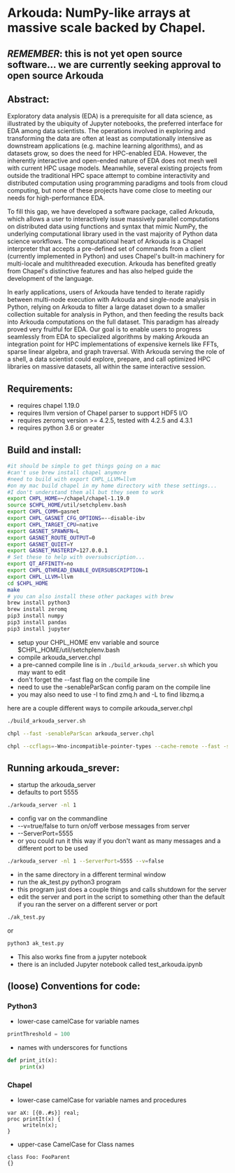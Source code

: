 # Arkouda: NumPy-like arrays at massive scale backed by Chapel.
## _REMEMBER_: this is not yet open source software... we are currently seeking approval to open source Arkouda

## Abstract:
Exploratory data analysis (EDA) is a prerequisite for all data
science, as illustrated by the ubiquity of Jupyter notebooks, the
preferred interface for EDA among data scientists. The operations
involved in exploring and transforming the data are often at least as
computationally intensive as downstream applications (e.g. machine
learning algorithms), and as datasets grow, so does the need for HPC-enabled
EDA. However, the inherently interactive and open-ended nature of
EDA does not mesh well with current HPC usage models. Meanwhile, several
existing projects from outside the traditional HPC space attempt to
combine interactivity and
distributed computation using programming paradigms and tools from
cloud computing, but none of these projects have come close to meeting
our needs for high-performance EDA.

To fill this gap, we have
developed a software package, called Arkouda, which allows a user to
interactively issue massively parallel computations on distributed
data using functions and syntax that mimic NumPy, the underlying
computational library used in the vast majority of Python data science
workflows. The computational heart of Arkouda is a Chapel interpreter
that
accepts a pre-defined set of commands from a client (currently
implemented in Python) and
uses Chapel's built-in machinery for multi-locale and multithreaded
execution. Arkouda has benefited greatly from Chapel's distinctive
features and has also helped guide the development of the language.

In early applications, users of Arkouda have tended to iterate rapidly
between multi-node execution with Arkouda and single-node analysis in
Python, relying on Arkouda to filter a large dataset down to a smaller
collection suitable for analysis in Python, and then feeding the results
back into Arkouda computations on the full dataset. This paradigm has
already proved very fruitful for EDA. Our goal is to enable users to
progress seamlessly from EDA to specialized algorithms by making Arkouda
an integration point for HPC implementations of expensive kernels like
FFTs, sparse linear algebra, and graph traversal. With Arkouda serving
the role of a shell, a data scientist could explore, prepare, and call
optimized HPC libraries on massive datasets, all within the same
interactive session.

## Requirements:
 * requires chapel 1.19.0
 * requires llvm version of Chapel parser to support HDF5 I/O
 * requires zeromq version >= 4.2.5, tested with 4.2.5 and 4.3.1
 * requires python 3.6 or greater

## Build and install:
```bash
#it should be simple to get things going on a mac
#can't use brew install chapel anymore
#need to build with export CHPL_LLVM=llvm
#on my mac build chapel in my home directory with these settings...
#I don't understand them all but they seem to work
export CHPL_HOME=~/chapel/chapel-1.19.0
source $CHPL_HOME/util/setchplenv.bash
export CHPL_COMM=gasnet
export CHPL_GASNET_CFG_OPTIONS=--disable-ibv
export CHPL_TARGET_CPU=native
export GASNET_SPAWNFN=L
export GASNET_ROUTE_OUTPUT=0
export GASNET_QUIET=Y
export GASNET_MASTERIP=127.0.0.1
# Set these to help with oversubscription...
export QT_AFFINITY=no
export CHPL_QTHREAD_ENABLE_OVERSUBSCRIPTION=1
export CHPL_LLVM=llvm
cd $CHPL_HOME
make
# you can also install these other packages with brew
brew install python3
brew install zeromq
pip3 install numpy
pip3 install pandas
pip3 install jupyter
```
 * setup your CHPL_HOME env variable and source $CHPL_HOME/util/setchplenv.bash
 * compile arkouda_server.chpl
 * a pre-canned compile line is in `./build_arkouda_server.sh` which you may want to edit
 * don't forget the --fast flag on the compile line
 * need to use the -senableParScan config param on the compile line
 * you may also need to use -I to find zmq.h and -L to find libzmq.a

here are a couple different ways to compile arkouda_server.chpl
```bash
./build_arkouda_server.sh
```
```bash
chpl --fast -senableParScan arkouda_server.chpl
```
```bash
chpl --ccflags=-Wno-incompatible-pointer-types --cache-remote --fast -senableParScan arkouda_server.chpl
```
## Running arkouda_srever:
 * startup the arkouda_server
 * defaults to port 5555
```bash
./arkouda_server -nl 1
```
 * config var on the commandline
  * --v=true/false to turn on/off verbose messages from server
  * --ServerPort=5555
 * or you could run it this way if you don't want as many messages
and a different port to be used
```bash
./arkouda_server -nl 1 --ServerPort=5555 --v=false
```
 * in the same directory in a different terminal window
 * run the ak_test.py python3 program
 * this program just does a couple things and calls shutdown for the server
 * edit the server and port in the script to something other than the
default if you ran the server on a different server or port
```bash
./ak_test.py
```
or
```bash
python3 ak_test.py
```
 * This also works fine from a jupyter notebook
 * there is an included Jupyter notebook called test_arkouda.ipynb

## (loose) Conventions for code:
### Python3
 * lower-case camelCase for variable names
```python
printThreshold = 100
```
 * names with underscores for functions
```python
def print_it(x):
    print(x)
```
### Chapel
 * lower-case camelCase for variable names and procedures
```chapel
var aX: [{0..#s}] real;
proc printIt(x) {
     writeln(x);
}
````
 * upper-case CamelCase for Class names
 ```chapel
 class Foo: FooParent
 {}
 ```
 